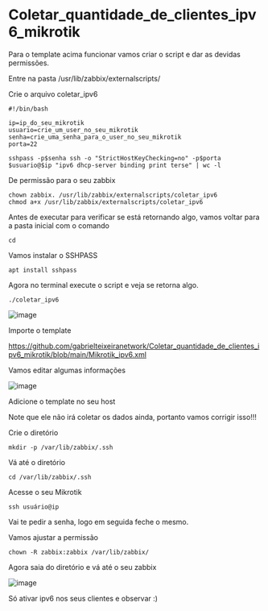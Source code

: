 # Coletar_quantidade_de_clientes_ipv6_mikrotik

Para o template acima funcionar vamos criar o script e dar as devidas permissões.

Entre na pasta /usr/lib/zabbix/externalscripts/ 

Crie o arquivo coletar_ipv6

    #!/bin/bash

    ip=ip_do_seu_mikrotik
    usuario=crie_um_user_no_seu_mikrotik
    senha=crie_uma_senha_para_o_user_no_seu_mikrotik
    porta=22

    sshpass -p$senha ssh -o "StrictHostKeyChecking=no" -p$porta $usuario@$ip "ipv6 dhcp-server binding print terse" | wc -l
De permissão para o seu zabbix

    chown zabbix. /usr/lib/zabbix/externalscripts/coletar_ipv6
    chmod a+x /usr/lib/zabbix/externalscripts/coletar_ipv6
Antes de executar para verificar se está retornando algo, vamos voltar para a pasta inicial com o comando

    cd
Vamos instalar o SSHPASS

    apt install sshpass
Agora no terminal execute o script e veja se retorna algo.

    ./coletar_ipv6
![image](https://user-images.githubusercontent.com/94009104/236940404-9ed894d7-4fbf-4288-b625-7ea750d77668.png)

Importe o template 

https://github.com/gabrielteixeiranetwork/Coletar_quantidade_de_clientes_ipv6_mikrotik/blob/main/Mikrotik_ipv6.xml

Vamos editar algumas informações

![image](https://user-images.githubusercontent.com/94009104/236944261-f3927489-e035-49d8-963d-f3802292fbf7.png)

Adicione o template no seu host

Note que ele não irá coletar os dados ainda, portanto vamos corrigir isso!!!

Crie o diretório 

    mkdir -p /var/lib/zabbix/.ssh
Vá até o diretório

    cd /var/lib/zabbix/.ssh
Acesse o seu Mikrotik

    ssh usuário@ip
Vai te pedir a senha, logo em seguida feche o mesmo.

Vamos ajustar a permissão

    chown -R zabbix:zabbix /var/lib/zabbix/
Agora saia do diretório e vá até o seu zabbix

![image](https://user-images.githubusercontent.com/94009104/236945763-cd8da07a-af19-4629-be21-949253a77f46.png)

Só ativar ipv6 nos seus clientes e observar :)
